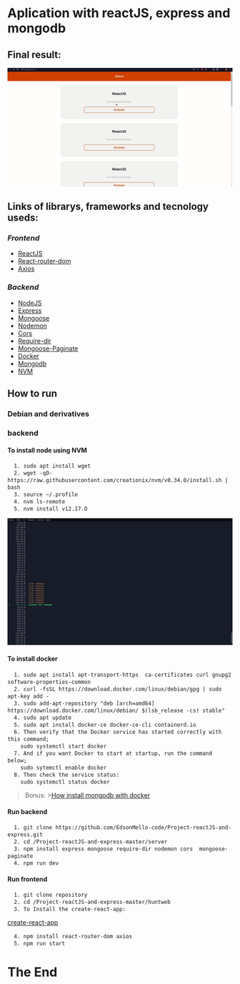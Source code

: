 # Aplication with reactJS, express and mongodb 

## Final result: 
![](/assets/previw2.gif) 
 

## Links of librarys, frameworks and tecnology useds:
### **_Frontend_**
  - [ReactJS](https://reactjs.org/)
  - [React-router-dom](https://www.npmjs.com/package/react-router-dom)
  - [Axios](https://github.com/axios/axios)
### **_Backend_**
  - [NodeJS](https://nodejs.org/en/)
  - [Express](https://expressjs.com/)
  - [Mongoose](https://mongoosejs.com/)
  - [Nodemon](https://www.npmjs.com/package/nodemon)
  - [Cors](https://www.npmjs.com/package/cors)
  - [Require-dir](https://www.npmjs.com/package/require-dir)
  - [Mongoose-Paginate](https://www.npmjs.com/package/mongoose-paginate)
  - [Docker](https://www.docker.com/)
  - [Mongodb](https://www.mongodb.com/)
  - [NVM](https://www.hostinger.com.br/tutoriais/instalar-node-js-ubuntu/)
  ## How to run
  ### Debian and derivatives 
  ### backend
  #### To install node using NVM
      1. sudo apt install wget
      2. wget -qO- https://raw.githubusercontent.com/creationix/nvm/v0.34.0/install.sh | bash
      3. source ~/.profile
      4. nvm ls-remote
      5. nvm install v12.17.O
  ![](./assets/nvm.png)
  #### To install docker
      1. sudo apt install apt-transport-https  ca-certificates curl gnupg2 software-properties-common
      2. curl -fsSL https://download.docker.com/linux/debian/gpg | sudo apt-key add -
      3. sudo add-apt-repository "deb [arch=amd64] https://download.docker.com/linux/debian/ $(lsb_release -cs) stable"
      4. sudo apt update
      5. sudo apt install docker-ce docker-ce-cli containerd.io
      6. Then verify that the Docker service has started correctly with this command;
        sudo systemctl start docker
      7. And if you want Docker to start at startup, run the command below;
        sudo sytemctl enable docker
      8. Then check the service status:
        sudo systemctl status docker
  >Bonus:
    >[How install mongodb with docker](https://medium.com/dockerbr/mongodb-no-docker-dd3b72c7efb7)  
  #### Run backend  
      1. git clone https://github.com/EdsonMello-code/Project-reactJS-and-express.git
      2. cd /Project-reactJS-and-express-master/server
      3. npm install express mongoose require-dir nodemon cors  mongoose-paginate 
      4. npm run dev
  #### Run frontend
      1. git clone repository
      2. cd /Project-reactJS-and-express-master/huntweb
      3. To Install the create-react-app:
  [create-react-app](https://reactjs.org/docs/create-a-new-react-app.html)

      4. npm install react-router-dom axios
      5. npm run start

# The End